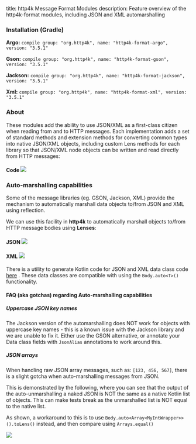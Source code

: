 title: http4k Message Format Modules
description: Feature overview of the http4k-format modules, including JSON and XML automarshalling

### Installation (Gradle)
**Argo:**  ```compile group: "org.http4k", name: "http4k-format-argo", version: "3.5.1"```

**Gson:**  ```compile group: "org.http4k", name: "http4k-format-gson", version: "3.5.1"```

**Jackson:** ```compile group: "org.http4k", name: "http4k-format-jackson", version: "3.5.1"```

**Xml:** ```compile group: "org.http4k", name: "http4k-format-xml", version: "3.5.1"```

### About
These modules add the ability to use JSON/XML as a first-class citizen when reading from and to HTTP messages. Each implementation adds a set of 
standard methods and extension methods for converting common types into native JSON/XML objects, including custom Lens methods for each library so that 
JSON/XML node objects can be written and read directly from HTTP messages:

#### Code [<img class="octocat" src="/img/octocat-32.png"/>](https://github.com/http4k/http4k/blob/master/src/docs/guide/modules/message_formats/example.kt)

<script src="https://gist-it.appspot.com/https://github.com/http4k/http4k/blob/master/src/docs/guide/modules/message_formats/example.kt"></script>

### Auto-marshalling capabilities

Some of the message libraries (eg. GSON, Jackson, XML) provide the mechanism to automatically marshall data objects to/from JSON and XML using reflection.

We can use this facility in **http4k** to automatically marshall objects to/from HTTP message bodies using **Lenses**:

#### JSON [<img class="octocat" src="/img/octocat-32.png"/>](https://github.com/http4k/http4k/blob/master/src/docs/guide/modules/message_formats/autoJson.kt)

<script src="https://gist-it.appspot.com/https://github.com/http4k/http4k/blob/master/src/docs/guide/modules/message_formats/autoJson.kt"></script>

#### XML [<img class="octocat" src="/img/octocat-32.png"/>](https://github.com/http4k/http4k/blob/master/src/docs/guide/modules/message_formats/autoXml.kt)

<script src="https://gist-it.appspot.com/https://github.com/http4k/http4k/blob/master/src/docs/guide/modules/message_formats/autoXml.kt"></script>

There is a utility to generate Kotlin code for JSON and XML data class code [here](http://http4k-data-class-gen.herokuapp.com) . These data classes are compatible with using the `Body.auto<T>()` functionality. 

#### FAQ (aka gotchas) regarding Auto-marshalling capabilities

##### Uppercase JSON key names
The Jackson version of the automarshalling does NOT work for objects with uppercase key names - this is a known issue with the Jackson library and we are unable to fix it. Either use the GSON alternative, or annotate your Data class fields with `JsonAlias` annotations to work around this.

##### JSON arrays
When handling raw JSON array messages, such as: `[123, 456, 567]`, there is a slight gotcha when auto-marshalling messages from JSON.

This is demonstrated by the following, where you can see that the output of the auto-unmarshalling a naked JSON is NOT the same as a native Kotlin list of objects. This can make tests break as the unmarshalled list is NOT equal to the native list.

As shown, a workaround to this is to use `Body.auto<Array<MyIntWrapper>>().toLens()` instead, and then compare using `Arrays.equal()`

[<img class="octocat" src="/img/octocat-32.png"/>](https://github.com/http4k/http4k/blob/master/src/docs/guide/modules/message_formats/list_gotcha.kt)

<script src="https://gist-it.appspot.com/https://github.com/http4k/http4k/blob/master/src/docs/guide/modules/message_formats/list_gotcha.kt"></script>

